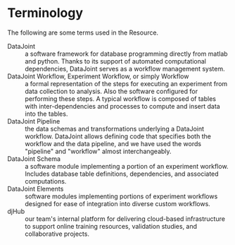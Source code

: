 # Terminology 

The following are some terms used in the Resource.
<dl>
<dt>DataJoint
<dd>a software framework for database programming directly from matlab and python. Thanks to its support of automated computational dependencies, DataJoint serves as a workflow management system.

<dt>DataJoint Workflow, Experiment Workflow, or simply Workflow
<dd>a formal representation of the steps for executing an experiment from data collection to analysis. Also the software configured for performing these steps. A typical workflow is composed of tables with inter-dependencies and processes to compute and insert data into the tables.

<dt>DataJoint Pipeline
<dd>the data schemas and transformations underlying a DataJoint workflow. DataJoint allows defining code that specifies both the workflow and the data pipeline, and we have used the words "pipeline" and "workflow" almost interchangeably.

<dt>DataJoint Schema
<dd>a software module implementing a portion of an experiment workflow. Includes database table definitions, dependencies, and associated computations.

<dt>DataJoint Elements
<dd>software modules implementing portions of experiment workflows designed for ease of integration into diverse custom workflows.

<dt>djHub
<dd>our team's internal platform for delivering cloud-based infrastructure to support online training resources, validation studies, and collaborative projects.
</dl>
